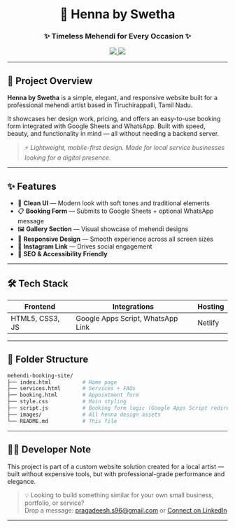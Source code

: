 <h1 align="center">🌿 Henna by Swetha</h1>
<h3 align="center">✨ Timeless Mehendi for Every Occasion ✨</h3>

<p align="center">
  <a href="https://hennabyswetha.netlify.app/">
    <img src="https://img.shields.io/badge/🌐 Live Site-Netlify-00C7B7?style=for-the-badge&logo=netlify&logoColor=white" />
  </a>
  <a href="https://www.instagram.com/henna_by_swetha_">
    <img src="https://img.shields.io/badge/📸 Instagram-Follow-%23E4405F?style=for-the-badge&logo=instagram&logoColor=white" />
  </a>
</p>

---

## 🪷 Project Overview

**Henna by Swetha** is a simple, elegant, and responsive website built for a professional mehendi artist based in Tiruchirappalli, Tamil Nadu.

It showcases her design work, pricing, and offers an easy-to-use booking form integrated with Google Sheets and WhatsApp. Built with speed, beauty, and functionality in mind — all without needing a backend server.

> ⚡ *Lightweight, mobile-first design. Made for local service businesses looking for a digital presence.*

---

## ✨ Features

- 🎨 **Clean UI** — Modern look with soft tones and traditional elements
- 📋 **Booking Form** — Submits to Google Sheets + optional WhatsApp message
- 🖼️ **Gallery Section** — Visual showcase of mehendi designs
- 📲 **Responsive Design** — Smooth experience across all screen sizes
- 🔗 **Instagram Link** — Drives social engagement
- 📌 **SEO & Accessibility Friendly**

---

## 🛠️ Tech Stack

| Frontend         | Integrations                       | Hosting         |
|------------------|------------------------------------|-----------------|
| HTML5, CSS3, JS  | Google Apps Script, WhatsApp Link  | Netlify         |

---

## 📂 Folder Structure

```bash
mehendi-booking-site/
├── index.html          # Home page
├── services.html       # Services + FAQs
├── booking.html        # Appointment form
├── style.css           # Main styling
├── script.js           # Booking form logic (Google Apps Script redirect)
├── images/             # All henna design assets
└── README.md           # This file
```
---

## 🧑‍💻 Developer Note

This project is part of a custom website solution created for a local artist — built without expensive tools, but with professional-grade performance and elegance.

> 💡 Looking to build something similar for your own small business, portfolio, or service?  
> Drop a message: [pragadeesh.s96@gmail.com](mailto:pragadeesh.s96@gmail.com) or [Connect on LinkedIn](https://www.linkedin.com/in/praga1482)

---
